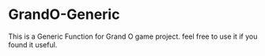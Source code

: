 # GrandO-Generic
This is a Generic Function for Grand O game project. feel free to use it if you found it useful.
